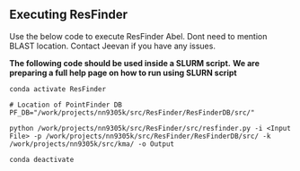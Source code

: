 **Executing ResFinder** 
----------------------
Use the below code to execute ResFinder Abel. Dont need to mention BLAST location.
Contact Jeevan if you have any issues. 


**The following code should be used inside a SLURM script.**
**We are preparing a full help page on how to run using SLURN script**

```
conda activate ResFinder 

# Location of PointFinder DB
PF_DB="/work/projects/nn9305k/src/ResFinder/ResFinderDB/src/"

python /work/projects/nn9305k/src/ResFinder/src/resfinder.py -i <Input File> -p /work/projects/nn9305k/src/ResFinder/ResFinderDB/src/ -k /work/projects/nn9305k/src/kma/ -o Output

conda deactivate
```
